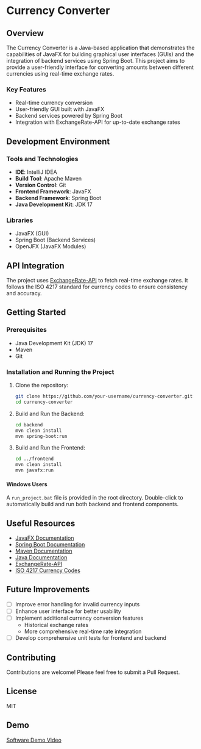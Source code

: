 # Currency Converter

## Overview

The Currency Converter is a Java-based application that demonstrates the capabilities of JavaFX for building graphical user interfaces (GUIs) and the integration of backend services using Spring Boot. This project aims to provide a user-friendly interface for converting amounts between different currencies using real-time exchange rates.

### Key Features
- Real-time currency conversion
- User-friendly GUI built with JavaFX
- Backend services powered by Spring Boot
- Integration with ExchangeRate-API for up-to-date exchange rates

## Development Environment

### Tools and Technologies
- **IDE**: IntelliJ IDEA
- **Build Tool**: Apache Maven
- **Version Control**: Git
- **Frontend Framework**: JavaFX
- **Backend Framework**: Spring Boot
- **Java Development Kit**: JDK 17

### Libraries
- JavaFX (GUI)
- Spring Boot (Backend Services)
- OpenJFX (JavaFX Modules)

## API Integration

The project uses [ExchangeRate-API](https://app.exchangerate-api.com/dashboard) to fetch real-time exchange rates. It follows the ISO 4217 standard for currency codes to ensure consistency and accuracy.

## Getting Started

### Prerequisites
- Java Development Kit (JDK) 17
- Maven
- Git

### Installation and Running the Project

1. Clone the repository:
   ```bash
   git clone https://github.com/your-username/currency-converter.git
   cd currency-converter
   ```

2. Build and Run the Backend:
   ```bash
   cd backend
   mvn clean install
   mvn spring-boot:run
   ```

3. Build and Run the Frontend:
   ```bash
   cd ../frontend
   mvn clean install
   mvn javafx:run
   ```

#### Windows Users
A `run_project.bat` file is provided in the root directory. Double-click to automatically build and run both backend and frontend components.

## Useful Resources

- [JavaFX Documentation](https://openjfx.io/)
- [Spring Boot Documentation](https://spring.io/projects/spring-boot)
- [Maven Documentation](https://maven.apache.org/guides/)
- [Java Documentation](https://docs.oracle.com/en/java/)
- [ExchangeRate-API](https://www.exchangerate-api.com/)
- [ISO 4217 Currency Codes](https://www.iso.org/iso-4217-currency-codes.html)

## Future Improvements

- [ ] Improve error handling for invalid currency inputs
- [ ] Enhance user interface for better usability
- [ ] Implement additional currency conversion features
  - Historical exchange rates
  - More comprehensive real-time rate integration
- [ ] Develop comprehensive unit tests for frontend and backend

## Contributing

Contributions are welcome! Please feel free to submit a Pull Request.

## License

MIT

## Demo

[Software Demo Video](https://youtu.be/0fsIWj8MEyo )
